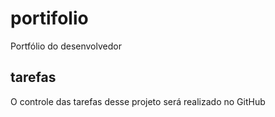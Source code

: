 # portifolio
Portfólio do desenvolvedor
## tarefas

O controle das tarefas desse projeto será realizado no GitHub
